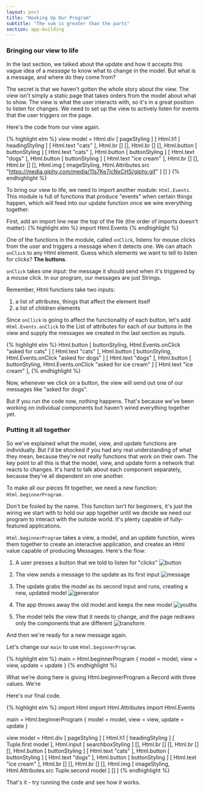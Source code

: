 ```yaml
---
layout: post
title: "Hooking Up Our Program"
subtitle: "The sum is greater than the parts"
section: app-building
---
```


### Bringing our view to life

In the last section, we talked about the update and how it accepts this vague idea of a *message* to know what to change in the model. But what is a message, and where do they come from?

The secret is that we haven't gotten the whole story about the view. The view isn't simply a static page that takes orders from the model about what to show. The view is what the user interacts with, so it's in a great position to listen for changes. We need to set up the view to actively listen for events that the user triggers on the page.

Here's the code from our view again.

{% highlight elm %}
view model = Html.div
  [ pageStyling ]
  [
    Html.h1 [ headingStyling ] [ Html.text "cats" ],
    Html.br [] [],
    Html.br [] [],
    Html.button [ buttonStyling ] [ Html.text "cats" ],
    Html.button [ buttonStyling ] [ Html.text "dogs" ],
    Html.button [ buttonStyling ] [ Html.text "ice cream" ],
    Html.br [] [],
    Html.br [] [],
    Html.img [ imageStyling, Html.Attributes.src "https://media.giphy.com/media/11s7Ke7jcNxCHS/giphy.gif" ] []
  ]
{% endhighlight %}

To bring our view to life, we need to import another module: `Html.Events`. This module is full of functions that produce "events" when certain things happen, which will feed into our update function once we wire everything together.

First, add an import line near the top of the file (the order of imports doesn't matter):
{% highlight elm %}
import Html.Events
{% endhighlight %}

One of the functions in the module, called `onClick`, listens for mouse clicks from the user and triggers a message when it detects one. We can attach `onClick` to any Html element. Guess which elements we want to tell to listen for clicks? **The buttons**.

`onClick` takes one input: the message it should send when it's triggered by a mouse click. In our program, our messages are just Strings.

Remember, Html functions take two inputs:
  1. a list of attributes, things that affect the element itself
  2. a list of children elements

Since `onClick` is going to affect the functionality of each button, let's add `Html.Events.onClick` to the List of attributes for each of our buttons in the view and supply the messages we created in the last section as inputs.

{% highlight elm %}
Html.button [ buttonStyling, Html.Events.onClick "asked for cats" ] [ Html.text "cats" ],
Html.button [ buttonStyling, Html.Events.onClick "asked for dogs" ] [ Html.text "dogs" ],
Html.button [ buttonStyling, Html.Events.onClick "asked for ice cream" ] [ Html.text "ice cream" ],
{% endhighlight %}

Now, whenever we click on a button, the view will send out one of our messages like "asked for dogs".

But if you run the code now, nothing happens. That's because we've been working on individual components but haven't wired everything together yet.

### Putting it all together

So we've explained what the model, view, and update functions are individually. But I'd be shocked if you had any real understanding of what they mean, because they're not really functions that work on their own. The key point to all this is that the model, view, and update form a network that reacts to changes. It's hard to talk about each component separately, because they're all dependent on one another.

To make all our pieces fit together, we need a new function: `Html.beginnerProgram`.

Don't be fooled by the name. This function isn't for beginners, it's just the wiring we start with to hold our app together until we decide we need our program to interact with the outside world. It's plenty capable of fully-featured applications.

`Html.beginnerProgram` takes a view, a model, and an update function, wires them together to create an interactive application, and creates an Html value capable of producing Messages. Here's the flow:

1. A user presses a button that we told to listen for "clicks"
![button](https://media.giphy.com/media/cNPrsXBpZJZx6/giphy.gif)

2. The view sends a message to the update as its first input
![message](https://media.giphy.com/media/PyyTxFoyXpoD6/giphy.gif)

3. The update grabs the model as its second input and runs, creating a new, updated model
![generator](https://media.giphy.com/media/3o6ozvTAmjn8gDzbRC/giphy.gif)

4. The app throws away the old model and keeps the new model
![youths](https://media.giphy.com/media/qG2h9G9NMRRE4/giphy.gif)

5. The model tells the view that it needs to change, and the page redraws only the components that are different
![transform](https://media.giphy.com/media/5yLgocvrcL4Vi9dh5Ac/giphy.gif)

And then we're ready for a new message again.

Let's change our `main` to use `Html.beginnerProgram`.

{% highlight elm %}
main = Html.beginnerProgram { model = model,
                              view = view,
                              update = update }
{% endhighlight %}

What we're doing here is giving Html.beginnerProgram a Record with three values. We're


Here's our final code.

{% highlight elm %}
import Html
import Html.Attributes
import Html.Events

main = Html.beginnerProgram { model = model,
                              view = view,
                              update = update }

view model = Html.div
  [ pageStyling ]
  [
    Html.h1 [ headingStyling ] [ Tuple.first model ],
    Html.input [ searchboxStyling ] [],
    Html.br [] [],
    Html.br [] [],
    Html.button [ buttonStyling ] [ Html.text "cats" ],
    Html.button [ buttonStyling ] [ Html.text "dogs" ],
    Html.button [ buttonStyling ] [ Html.text "ice cream" ],
    Html.br [] [],
    Html.br [] [],
    Html.img [ imageStyling, Html.Attributes.src Tuple.second model ] []
  ]
{% endhighlight %}


That's it - try running the code and see how it works.
